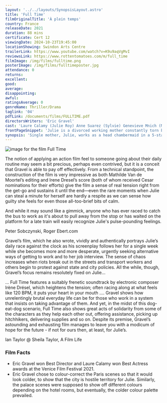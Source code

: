 ```yaml
---
layout: '../../layouts/SynopsisLayout.astro'
title: 'Full Time'
filmOriginalTitle: 'À plein temps'
country: France
releaseDate: 2021
duration: 88 mins
certificate: Cert 12
viewingDate: 2024-10-23T19:45:00
locationShowing: Swindon Arts Centre
trailerLink: https://www.youtube.com/watch?v=K9u9aqVgMvI
reviewsLink: https://www.rottentomatoes.com/m/full_time
filmImage: /img/films/fulltime.png
posterImage: /img/films/fulltimeposter.jpg
attendance: 0
returns:
excellent:
good:
average:
disappointing:
awful:
ratingsAverage: 0
genreName: Thriller/Drama
taglink: '04'
pdfLink: /documents/films/FULLTIME.pdf
directorsWriters: 'Eric Gravel'
cast: 'Laure Calamy (Julie Roy) Anne Suarez (Sylvie) Genevieve Mnich (Mme Lusigny)'
frontPageSnippet: 'Julie is a divorced working mother constantly torn between her work and home duties.  When she tries to secure a better job, a national transportation strike throws a wrench into her plans.'
synopsis: 'Single mother, Julie, works as a head chambermaid in a 5-star Parisian hotel.  She has to balance the demands of a daily commute from a remote suburb, tenuous childcare and a search for a new job more suited to her skills.  Constantly stressed, when she finally gets an interview for an appropriate job, she is faced with a national transport strike.'
---
```


![image for the film Full Time](/img/films/fulltime.png)

The notion of applying an action film feel to someone going about their daily routine may seem a bit precious, perhaps even contrived, but it is a conceit that Gravel is able to pay off effectively. From a technical standpoint, the construction of the film is very impressive as both Mathilde Van de Moortel’s editing and Irene Dresel’s score (both of whom received Cesar nominations for their efforts) give the film a sense of real tension right from the get-go and sustains it until the end—even the rare moments when Julie can steal a minute for herself are hardly a respite as we can sense how guilty she feels for even those all-too-brief bits of calm.

And while it may sound like a gimmick, anyone who has ever raced to catch the bus to work as it's about to pull away from the stop or has waited on the platform for a late train will easily recognize Julie's pulse-pounding feelings.

<div class="review__author review__author--review1"> 
Peter Sobczynski, Roger Ebert.com
</div>

Gravel’s film, which he also wrote, vividly and authentically portrays Julie’s daily race against the clock as his screenplay follows her for a single week while she becomes more and more desperate, urgently seeking alternative ways of getting to work and to her job interview. The sense of chaos increases when riots break out in the streets and transport workers and others begin to protest against state and city policies. All the while, though, Gravel’s focus remains resolutely fixed on Julie...

... Full Time features a suitably frenetic soundtrack by electronic composer Irène Drésel, which heightens the tension; often racing along at what feels like 120 BPM, it puts your heart in your mouth .... Gravel shows how unrelentingly brutal everyday life can be for those who work in a system that insists on taking advantage of them. And yet, in the midst of this dog-eat-dog scenario, Full Time also shows great acts of solidarity from some of the characters as they help each other out, offering assistance, picking up hitchhikers, delivering supplies and so on. Despite its premise, Gravel’s astounding and exhausting film manages to leave you with a modicum of hope for the future - if not for ours then, at least, for Julie’s.

<div class="review__author"> 
Ian Taylor @ Sheila Taylor, A Film Life
</div>

### Film Facts

-   Eric Gravel won Best Director and Laure Calamy won Best Actress awards at the Venice Film Festival 2021.
-   Eric Gravel chose to colour-correct the Paris scenes so that it would look colder, to show that the city is hostile territory for Julie. Similarly, the palace scenes were supposed to show off different colours depending on the hotel rooms, but eventually, the colder colour palette prevailed.
